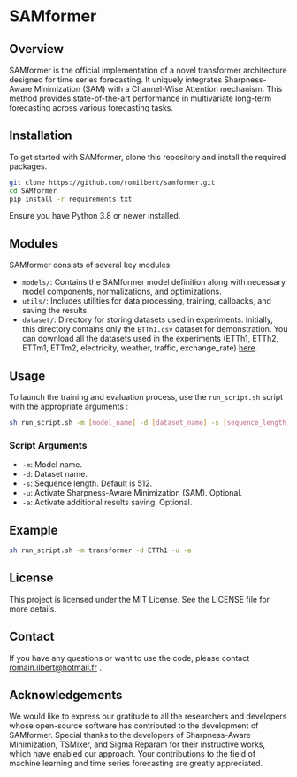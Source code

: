 # SAMformer

## Overview
SAMformer is the official implementation of a novel transformer architecture designed for time series forecasting. It uniquely integrates Sharpness-Aware Minimization (SAM) with a Channel-Wise Attention mechanism. This method provides state-of-the-art performance in multivariate long-term forecasting across various forecasting tasks.

## Installation
To get started with SAMformer, clone this repository and install the required packages.


```bash
git clone https://github.com/romilbert/samformer.git
cd SAMformer
pip install -r requirements.txt
```

Ensure you have Python 3.8 or newer installed.

## Modules
SAMformer consists of several key modules:
- `models/`: Contains the SAMformer model definition along with necessary model components, normalizations, and optimizations.
- `utils/`: Includes utilities for data processing, training, callbacks, and saving the results.
- `dataset/`: Directory for storing datasets used in experiments. Initially, this directory contains only the `ETTh1.csv` dataset for demonstration. You can download all the datasets used in the experiments (ETTh1, ETTh2, ETTm1, ETTm2, electricity, weather, traffic, exchange_rate) [here](https://drive.google.com/drive/folders/1ZOYpTUa82_jCcxIdTmyr0LXQfvaM9vIy).

## Usage
To launch the training and evaluation process, use the `run_script.sh` script with the appropriate arguments :
```bash
sh run_script.sh -m [model_name] -d [dataset_name] -s [sequence_length] -u -a
```


### Script Arguments
- `-m`: Model name.
- `-d`: Dataset name.
- `-s`: Sequence length. Default is 512.
- `-u`: Activate Sharpness-Aware Minimization (SAM). Optional.
- `-a`: Activate additional results saving. Optional.

## Example
```bash
sh run_script.sh -m transformer -d ETTh1 -u -a
```

## License
This project is licensed under the MIT License. See the LICENSE file for more details.

## Contact
If you have any questions or want to use the code, please contact romain.ilbert@hotmail.fr .

## Acknowledgements 
We would like to express our gratitude to all the researchers and developers whose open-source software has contributed to the development of SAMformer. Special thanks to the developers of Sharpness-Aware Minimization, TSMixer, and Sigma Reparam for their instructive works, which have enabled our approach. Your contributions to the field of machine learning and time series forecasting are greatly appreciated.

